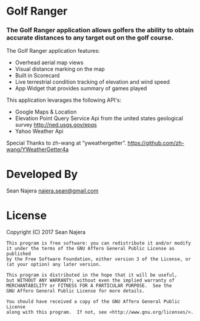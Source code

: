 # Golf Ranger

### The Golf Ranger application allows golfers the ability to obtain accurate distances to any target out on the golf course.

The Golf Ranger application features:
* Overhead aerial map views
* Visual distance marking on the map
* Built in Scorecard
* Live terrestrial condition tracking of elevation and wind speed
* App Widget that provides summary of games played

This application levarages the following API's:
*  Google Maps & Location
*  Elevation Point Query Service Api from the united states geological survey http://ned.usgs.gov/epqs
*  Yahoo Weather Api

Special Thanks to zh-wang at “yweathergetter”. https://github.com/zh-wang/YWeatherGetter4a

# Developed By
Sean Najera najera.sean@gmail.com

# License
Copyright (C) 2017  Sean Najera

    This program is free software: you can redistribute it and/or modify
    it under the terms of the GNU Affero General Public License as published
    by the Free Software Foundation, either version 3 of the License, or
    (at your option) any later version.
    
    This program is distributed in the hope that it will be useful,
    but WITHOUT ANY WARRANTY; without even the implied warranty of
    MERCHANTABILITY or FITNESS FOR A PARTICULAR PURPOSE.  See the
    GNU Affero General Public License for more details.
    
    You should have received a copy of the GNU Affero General Public License
    along with this program.  If not, see <http://www.gnu.org/licenses/>.